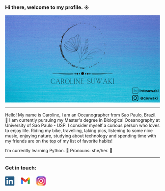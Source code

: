 ### Hi there, welcome to my profile. :sunny:

![capa github](./images/covergit.png)


---

Hello! My name is Caroline, I am an Oceanographer from Sao Paulo, Brazil. :ocean: I am currently pursuing my Master's degree in Biological Oceanography at University of Sao Paulo - USP. I consider myself a curious person who loves to enjoy life. Riding my bike, travelling, taking pics, listening to some nice music, enjoying nature, studying about technology and spending time with my friends are on the top of my list of favorite habits! 

I’m currently learning Python. :snake:
Pronouns: she/her. :girl:

---

### Get in touch:

<a href="https://www.linkedin.com/in/csuwaki/"><img height="30" src="https://github.com/csuwaki/csuwaki/blob/main/images/linkedin.png"></a>&nbsp;&nbsp;
<a href="mailto:csuwaki@gmail.com"><img height="32" src="https://github.com/csuwaki/csuwaki/blob/main/images/Gmail-Logo.wine.svg"></a>&nbsp;&nbsp;
<a href="https://www.instagram.com/csuwaki/"><img height="30" src="https://github.com/csuwaki/csuwaki/blob/main/images/insta.png"></a>&nbsp;&nbsp;



